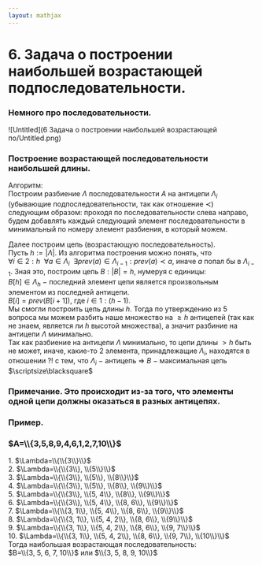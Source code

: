 ```yaml
---  
layout: mathjax  
---  
```

  
# 6. Задача о построении наибольшей возрастающей подпоследовательности.  
  
### Немного про последовательности.  
  
![Untitled](6 Задача о построении наибольшей возрастающей по/Untitled.png)  
  
### Построение возрастающей последовательности наибольшей длины.  
Алгоритм:  
Построим разбиение $\Lambda$ последовательности $A$ на антицепи $\Lambda_i$ (убывающие подпоследовательности, так как отношение $\prec$)  
следующим образом: проходя по последовательности слева направо, будем добавлять каждый следующий элемент последовательности в минимальный по номеру элемент разбиения, в который можем.  
  
Далее построим цепь (возрастающую последовательность).  
Пусть $h:=|\Lambda|$. Из алгоритма построения можно понять, что  
$\forall i\in2:h  ~~  \forall a\in \Lambda_i  ~~  \exists prev(a)\in\Lambda_{i-1}:prev(a)\prec a$, иначе $a$ попал бы в $\Lambda_{i-1}$. Зная это, построим цепь $B:|B|=h$, нумеруя с единицы:  
$B[h]\in\Lambda_h~-~$последний элемент цепи является произвольным элементом из последней антицепи.  
$B[i]=prev(B[i+1])$, где $i\in1:(h-1)$.  
Мы смогли построить цепь длины $h$. Тогда по утверждению из 5 вопроса мы можем разбить наше множество на $\ge h$ антицепей (так как не знаем, является ли $h$ высотой множества), а значит разбиние на антицепи $\Lambda$ минимально.  
Так как разбиение на антицепи $\Lambda$  минимально, то цепи длины $>h$ быть не может, иначе, какие-то 2 элемента, принадлежащие $\Lambda_i$, находятся в отношении $?!$ с тем, что $\Lambda_i~-~$антицепь $\Rightarrow$ $B~-~$максимальная цепь  $\scriptsize\blacksquare$  
  
### Примечание. Это происходит из-за того, что элементы одной цепи должны оказаться в разных антицепях.  
  
### Пример.  
  
### $A=\\{3,5,8,9,4,6,1,2,7,10\\}$  
$1.$ $\Lambda=\\{\\{3\\}\\}$  
$2.$ $\Lambda=\\{\\{3\\}, \\{5\\}\\}$  
$3.$ $\Lambda=\\{\\{3\\}, \\{5\\}, \\{8\\}\\}$  
$4.$ $\Lambda=\\{\\{3\\}, \\{5\\}, \\{8\\}, \\{9\\}\\}$  
$5.$ $\Lambda=\\{\\{3\\}, \\{5, 4\\}, \\{8\\}, \\{9\\}\\}$  
$6.$ $\Lambda=\\{\\{3\\}, \\{5, 4\\}, \\{8, 6\\}, \\{9\\}\\}$  
$7.$ $\Lambda=\\{\\{3, 1\\}, \\{5, 4\\}, \\{8, 6\\}, \\{9\\}\\}$  
$8.$ $\Lambda=\\{\\{3, 1\\}, \\{5, 4, 2\\}, \\{8, 6\\}, \\{9\\}\\}$  
$9.$ $\Lambda=\\{\\{3, 1\\}, \\{5, 4, 2\\}, \\{8, 6\\}, \\{9, 7\\}\\}$  
$10.$ $\Lambda=\\{\\{3, 1\\}, \\{5, 4, 2\\}, \\{8, 6\\}, \\{9, 7\\}, \\{10\\}\\}$  
Тогда наибольшая возрастающая последовательность:  
$B=\\{3, 5, 6, 7, 10\\}$ или $\\{3, 5, 8, 9, 10\\}$  
